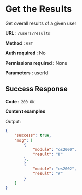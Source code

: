 # Get the Results

Get overall results of a given user

**URL** : `/users/results`

**Method** : `GET`

**Auth required** : No

**Permissions required** : None

**Parameters** : userId

## Success Response

**Code** : `200 OK`

**Content examples**

Output:
```json
{
    "success": true,
    "msg": [
        {
            "module": "cs2000",
            "result": "B"
        },
        {
            "module": "cs2002",
            "result": "A"
        }
    ]
}
```
